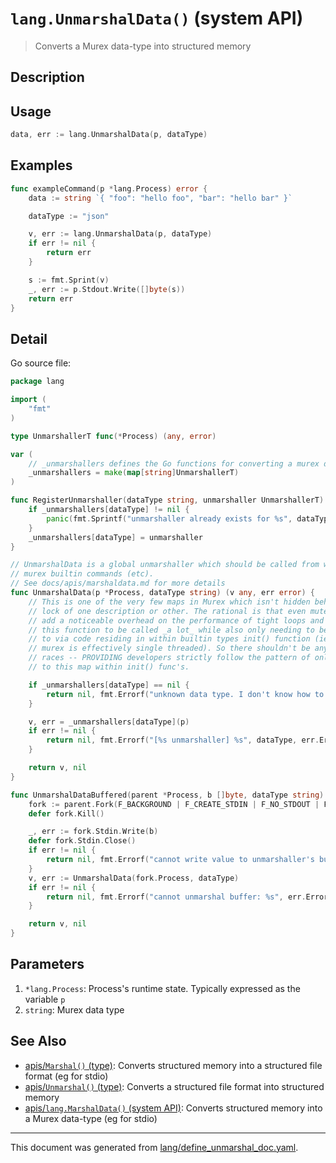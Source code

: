 # `lang.UnmarshalData()` (system API)

> Converts a Murex data-type into structured memory

## Description



## Usage

```go
data, err := lang.UnmarshalData(p, dataType)
```

## Examples

```go
func exampleCommand(p *lang.Process) error {
    data := string `{ "foo": "hello foo", "bar": "hello bar" }`

    dataType := "json"

    v, err := lang.UnmarshalData(p, dataType)
    if err != nil {
        return err
    }

    s := fmt.Sprint(v)
    _, err := p.Stdout.Write([]byte(s))
    return err
}
```

## Detail

Go source file:

```go
package lang

import (
	"fmt"
)

type UnmarshallerT func(*Process) (any, error)

var (
	// _unmarshallers defines the Go functions for converting a murex data type into a Go interface
	_unmarshallers = make(map[string]UnmarshallerT)
)

func RegisterUnmarshaller(dataType string, unmarshaller UnmarshallerT) {
	if _unmarshallers[dataType] != nil {
		panic(fmt.Sprintf("unmarshaller already exists for %s", dataType))
	}
	_unmarshallers[dataType] = unmarshaller
}

// UnmarshalData is a global unmarshaller which should be called from within
// murex builtin commands (etc).
// See docs/apis/marshaldata.md for more details
func UnmarshalData(p *Process, dataType string) (v any, err error) {
	// This is one of the very few maps in Murex which isn't hidden behind a sync
	// lock of one description or other. The rational is that even mutexes can
	// add a noticeable overhead on the performance of tight loops and I expect
	// this function to be called _a lot_ while also only needing to be written
	// to via code residing in within builtin types init() function (ie while
	// murex is effectively single threaded). So there shouldn't be any data-
	// races -- PROVIDING developers strictly follow the pattern of only writing
	// to this map within init() func's.

	if _unmarshallers[dataType] == nil {
		return nil, fmt.Errorf("unknown data type. I don't know how to unmarshal `%s`", dataType)
	}

	v, err = _unmarshallers[dataType](p)
	if err != nil {
		return nil, fmt.Errorf("[%s unmarshaller] %s", dataType, err.Error())
	}

	return v, nil
}

func UnmarshalDataBuffered(parent *Process, b []byte, dataType string) (any, error) {
	fork := parent.Fork(F_BACKGROUND | F_CREATE_STDIN | F_NO_STDOUT | F_NO_STDERR)
	defer fork.Kill()

	_, err := fork.Stdin.Write(b)
	defer fork.Stdin.Close()
	if err != nil {
		return nil, fmt.Errorf("cannot write value to unmarshaller's buffer: %s", err.Error())
	}
	v, err := UnmarshalData(fork.Process, dataType)
	if err != nil {
		return nil, fmt.Errorf("cannot unmarshal buffer: %s", err.Error())
	}

	return v, nil
}
```

## Parameters

1. `*lang.Process`: Process's runtime state. Typically expressed as the variable `p` 
2. `string`: Murex data type

## See Also

* [apis/`Marshal()` (type)](../apis/Marshal.md):
  Converts structured memory into a structured file format (eg for stdio)
* [apis/`Unmarshal()` (type)](../apis/Unmarshal.md):
  Converts a structured file format into structured memory
* [apis/`lang.MarshalData()` (system API)](../apis/lang.MarshalData.md):
  Converts structured memory into a Murex data-type (eg for stdio)

<hr/>

This document was generated from [lang/define_unmarshal_doc.yaml](https://github.com/lmorg/murex/blob/master/lang/define_unmarshal_doc.yaml).